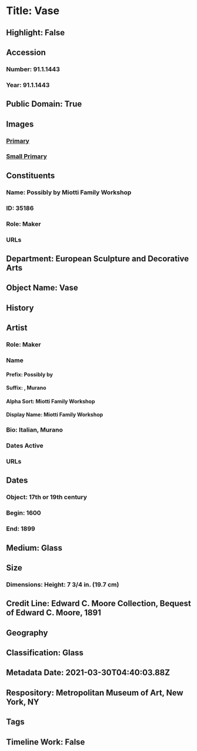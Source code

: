 # Title: Vase
## Highlight: False
## Accession
### Number: 91.1.1443
### Year: 91.1.1443
## Public Domain: True
## Images
### [Primary](https://images.metmuseum.org/CRDImages/es/original/16597.jpg)
### [Small Primary](https://images.metmuseum.org/CRDImages/es/web-large/16597.jpg)
## Constituents
### Name: Possibly by Miotti Family Workshop
### ID: 35186
### Role: Maker
### URLs
## Department: European Sculpture and Decorative Arts
## Object Name: Vase
## History
## Artist
### Role: Maker
### Name
#### Prefix: Possibly by
#### Suffix: , Murano
#### Alpha Sort: Miotti Family Workshop
#### Display Name: Miotti Family Workshop
### Bio: Italian, Murano
### Dates Active
### URLs
## Dates
### Object: 17th or 19th century
### Begin: 1600
### End: 1899
## Medium: Glass
## Size
### Dimensions: Height: 7 3/4 in. (19.7 cm)
## Credit Line: Edward C. Moore Collection, Bequest of Edward C. Moore, 1891
## Geography
## Classification: Glass
## Metadata Date: 2021-03-30T04:40:03.88Z
## Respository: Metropolitan Museum of Art, New York, NY
## Tags
## Timeline Work: False